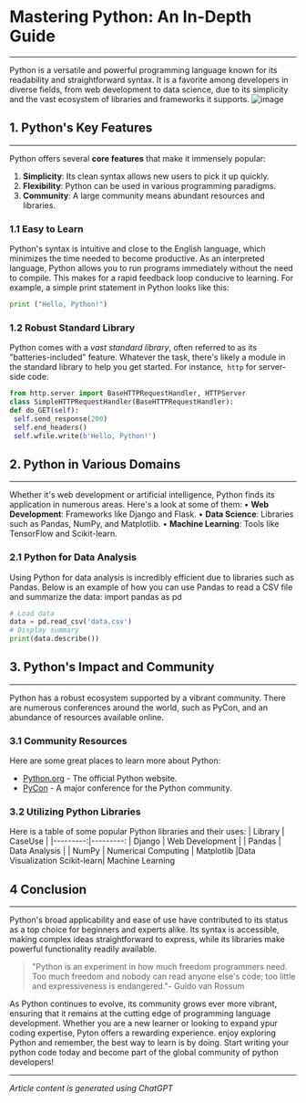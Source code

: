  # Mastering Python: An In-Depth Guide
-----------------------------------------------
 Python is a versatile and powerful programming language known for its readability and straightforward syntax. It is a favorite among developers in diverse fields, from web development 
 to data science, due to its simplicity and the vast ecosystem of libraries and frameworks it supports. 
 ![image](https://www.python.org/static/img/python-logo@2x.png)
 ## 1. Python's Key Features
-----------------------------------
Python offers several **core features** that make it immensely popular:
1. **Simplicity**: Its clean syntax allows new users to pick it up quickly.
2. **Flexibility**: Python can be used in various programming paradigms.
3. **Community**: A large community means abundant resources and libraries.
### 1.1 Easy to Learn
Python's syntax is intuitive and close to the English language, which minimizes the time needed to
become productive. As an interpreted language, Python allows you to run programs immediately
without the need to compile. This makes for a rapid feedback loop conducive to learning. For
example, a simple print statement in Python looks like this:
```python
print ("Hello, Python!")
```
### 1.2 Robust Standard Library
Python comes with a *vast standard library*, often referred to as its "batteries-included" feature.
Whatever the task, there's likely a module in the standard library to help you get
started. For
instance,``` http``` for server-side code:
```python 
from http.server import BaseHTTPRequestHandler, HTTPServer
class SimpleHTTPRequestHandler(BaseHTTPRequestHandler):
def do_GET(self):
 self.send_response(200)
 self.end_headers()
 self.wfile.write(b'Hello, Python!')
``` 
## 2. Python in Various Domains
---------------------------------------------------------------------
Whether it's web development or artificial intelligence, Python finds its application in numerous
areas. Here's a look at some of them:
• **Web Development**: Frameworks like Django and Flask.
• **Data Science**: Libraries such as Pandas, NumPy, and Matplotlib.
• **Machine Learning**: Tools like TensorFlow and Scikit-learn.
### 2.1 Python for Data Analysis
Using Python for data analysis is incredibly efficient due to libraries such as Pandas. Below is an
example of how you can use Pandas to read a CSV file and summarize the data:
import pandas as pd
```python 
# Load data
data = pd.read_csv('data.csv')
# Display summary
print(data.describe())
```
## 3. Python's Impact and Community
-----------------------------------------------------------------
Python has a robust ecosystem supported by a vibrant community. There are numerous
conferences around the world, such as PyCon, and an abundance of resources available online.
### 3.1 Community Resources
Here are some great places to learn more about Python:

- [Python.org](https://www.python.org/) - The official Python website.
- [PyCon](https://pycon.org/) - A major conference for the Python community.
### 3.2 Utilizing Python Libraries
Here is a table of some popular Python libraries and their uses:
| Library | CaseUse |
|---------:|---------:
| Django | Web Development |
| Pandas | Data Analysis  |
| NumPy | Numerical Computing |
Matplotlib |Data Visualization
Scikit-learn| Machine Learning

## 4 Conclusion
-------------------------------------------------------------------
Python's broad applicability and ease of use have contributed to its status as a top choice for
beginners and experts alike. Its syntax is accessible, making complex ideas straightforward to
express, while its libraries make powerful functionality readily available.
>"Python is an experiment in how much freedom programmers need. Too much freedom and
nobody can read anyone else's code; too little and expressiveness is endangered."- Guido van Rossum

As Python continues to evolve, its community grows ever more vibrant, ensuring that it remains at the cutting edge of programming language development. Whether you are a new learner or looking to expand ypur coding expertise, Pyton offers a rewarding experience. 
enjoy exploring Python and remember, the best way to learn is by doing. Start writing your python 
code today and become part of the global community of python developers! 

-------------------------------------------------------------------------
*Article content is generated using ChatGPT* 
